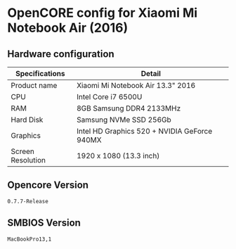 # OpenCORE config for Xiaomi Mi Notebook Air (2016) 
 
## Hardware configuration

| Specifications  | Detail                                              |
| --------------  | --------------------------------------------------- |
| Product name    | Xiaomi Mi Notebook Air 13.3" 2016                   |
|     CPU         | Intel Core i7 6500U                                 |
|     RAM         | 8GB Samsung DDR4 2133MHz                            |
|  Hard Disk      | Samsung NVMe SSD 256Gb                              |
|   Graphics      | Intel HD Graphics 520 + NVIDIA GeForce 940MX        |
|Screen Resolution| 1920 x 1080 (13.3 inch)                             |


## Opencore Version
```
0.7.7-Release
```
## SMBIOS Version
```
MacBookPro13,1
```
